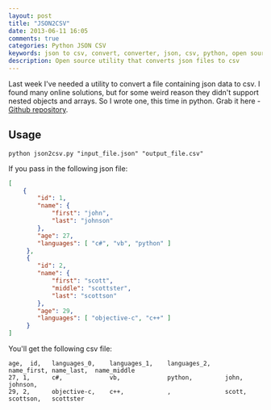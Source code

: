 ```yaml
---
layout: post
title: "JSON2CSV"
date: 2013-06-11 16:05
comments: true
categories: Python JSON CSV
keywords: json to csv, convert, converter, json, csv, python, open source
description: Open source utility that converts json files to csv
---
```


Last week I've needed a utility to convert a file containing json data to csv. I found many online solutions, but for some weird reason they didn't support nested objects and arrays. So I wrote one, this time in python.
Grab it here - [Github repository](https://github.com/vladikk/json2csv).

Usage
-----

```
python json2csv.py "input_file.json" "output_file.csv"
```

If you pass in the following json file:
``` json
[
	{
		"id": 1,
		"name": {
			"first": "john",
			"last": "johnson"
		},
		"age": 27,
		"languages": [ "c#", "vb", "python" ]
	 },
	 {
	 	"id": 2,
	 	"name": {
	 		"first": "scott",
	 		"middle": "scottster",
			"last": "scottson"
	 	},
	 	"age": 29,
	 	"languages": [ "objective-c", "c++" ]
	 }
]
```

You'll get the following csv file:
``` text
age,  id,	languages_0,	languages_1,	languages_2,	name_first,	name_last,	name_middle
27,	1,		c#,				vb,				python,			john,		johnson,
29,	2,		objective-c,	c++,			,				scott,		scottson,	scottster
```